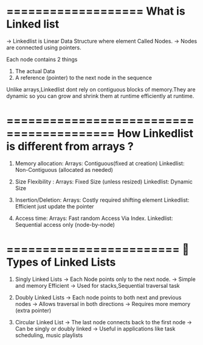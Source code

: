 ===================
What is Linked list
===================

-> Linkedlist is Linear Data Structure where element Called Nodes.
-> Nodes are connected using pointers.

Each node contains 2 things 
1) The actual Data 
2) A reference (pointer) to the next node in the sequence

Unlike arrays,Linkedlist dont rely on contiguous blocks of memory.They are dynamic so 
you can grow and shrink them at runtime efficiently at runtime.

=========================================
How Linkedlist is different from arrays ? 
=========================================
1) Memory allocation:
   Arrays: Contiguous(fixed at creation)
   Linkedlist: Non-Contiguous (allocated as needed)

2) Size Flexibility	:
   Arrays: Fixed Size (unless resized)
   Linkedlist: Dynamic Size

3) Insertion/Deletion: 
   Arrays: Costly required shifting element
   Linkedlist: Efficient just update the pointer

4) Access time: 
   Arrays: Fast random Access Via Index.
   Linkedlist: Sequential access only (node-by-node)

========================
🧬 Types of Linked Lists
========================
1) Singly Linked Lists
   -> Each Node points only to the next node.
   -> Simple and memory Efficient
   -> Used for stacks,Sequential traversal task
2) Doubly Linked Lists
   -> Each node points to both next and previous nodes
   -> Allows traversal in both directions
   -> Requires more memory (extra pointer)

3) Circular Linked List 
   -> The last node connects back to the first node
   -> Can be singly or doubly linked
   -> Useful in applications like task scheduling, music playlists